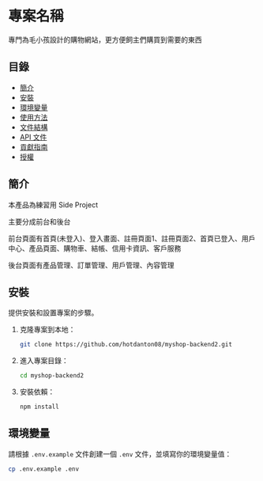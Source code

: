 # 專案名稱

專門為毛小孩設計的購物網站，更方便飼主們購買到需要的東西

## 目錄

- [簡介](#簡介)
- [安裝](#安裝)
- [環境變量](#環境變量)
- [使用方法](#使用方法)
- [文件結構](#文件結構)
- [API 文件](#API-文件)
- [貢獻指南](#貢獻指南)
- [授權](#授權)

## 簡介

本產品為練習用 Side Project 

主要分成前台和後台

前台頁面有首頁(未登入)、登入畫面、註冊頁面1、註冊頁面2、首頁已登入、用戶中心、產品頁面、購物車、結帳、信用卡資訊、客戶服務

後台頁面有產品管理、訂單管理、用戶管理、內容管理

## 安裝

提供安裝和設置專案的步驟。

1. 克隆專案到本地：

    ```bash
    git clone https://github.com/hotdanton08/myshop-backend2.git
    ```

2. 進入專案目錄：

    ```bash
    cd myshop-backend2
    ```

3. 安裝依賴：

    ```bash
    npm install
    ```

## 環境變量

請根據 `.env.example` 文件創建一個 `.env` 文件，並填寫你的環境變量值：

```bash
cp .env.example .env
